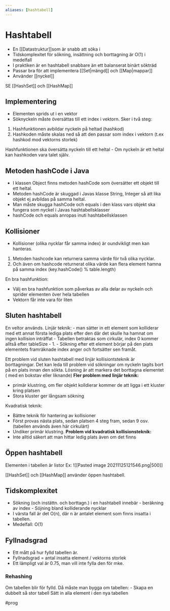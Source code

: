 ```yaml
---
aliases: [hashtabell]
---
```


# Hashtabell
- En [[Datastruktur]]som är snabb att söka i
- Tidskomplexitet för sökning, insättning och borttagning är O(1) i medelfall
- I praktiken är en hashtabell snabbare än ett balanserat binärt sökträd
- Passar bra för att implementera [[Set|mängd]] och [[Map|mappar]]
- Använder [[nyckel]]

SE [[HashSet]] och [[HashMap]]

## Implementering
- Elementen sprids ut i en vektor
- Söknyckeln måste översättas till ett index i vektorn. Sker i två steg:
1. Hashfunktionen avbildar nyckeln på heltad (hashkod)
2. Hashkoden måste skalas ned så att den passar som index i vektorn (t.ex hashkod mod vektorns storlek)

Hashfunktionen ska översätta nyckeln till ett heltal
		- Om nyckeln är ett heltal kan hashkoden vara talet själv.

## Metoden hashCode i Java
- I klassen Object finns metoden hashCode som översätter ett objekt till ett heltal. 
- Metoden hashCode är skuggad i Javas klasse String, Integer så att lika objekt ej avbildas på samma heltal.
- Man måste skugga hashCode och equals i den klass vars objekt ska fungera som nyckel i Javas hashtabellsklasser
- hashCode och equals anropas inuti hashtabellsklassen

## Kollisioner
- Kollisioner (olika nycklar får samma index) är oundvikligt men kan hanteras.
1. Metoden hashcode kan returnera samma värde för två olika nycklar.
2. Och även om hashcode returnerat olika värde kan flera element hamna på samma index (key.hashCode() % table.length)

En bra hashfunktion:
- Välj en bra hashfunktion som påverkas av alla delar av nyckeln och sprider elementen över hela tabellen
- Vektorn får inte vara för liten

## Sluten hashtabell
En veltor används.
Linjär teknik: 
		- man sätter in ett element som kolliderar med ett annat första lediga plats efter den där det skulle ha hamnat om ingen kollision inträffat
		- Tabellen betraktas som cirkulär, index 0 kommer alltså efter tableSize - 1.
		- Sökning efter ett element börjar på den plats elementets framräknade index anger och fortsätter sen framåt.
		
Ett problem vid sluten hashtabell med linjär kollisiontsteknik är borttagningar. Det kan leda till problem vid sökningar om nyckeln tagits bort på en plats innan den sökta. Lösning är att markera det borttagna elementet ( med en bokstav eller liknande)
**Fler problem med linjär teknik:**
- primär klustring, om fler objekt kolldierar kommer de att ligga i ett kluster kring platsen
- Stora kluster ger långsam sökning
		
Kvadratisk teknik:
- Bättre teknik för hantering av kollisioner
- Först provas nästa plats, sedan platsen 4 steg fram, sedan 9 osv.  (tabellen används även här cirkulärt)
- Undiker primär klustring.
**Problem vid kvadratisk kollisionsteknik:**
- Inte alltid säkert att man hittar ledig plats även om det finns

## Öppen hashtabell
Elementen i tabellen är listor
Ex:
![[Pasted image 20211125121546.png|500]]

[[HashSet]] och [[HashMap]] använder öppen hashtabell.

## Tidskomplexitet
- Sökning (och instättn. och borttagn.) i en hashtabell innebär
		-  beräkning av index
		-  Söjning bland kolliderande nycklar
- I värsta fall är det O(n), där n är antalet element som finns insatta i tabellen.
- Medelfall: O(1)

## Fyllnadsgrad
- Ett mått på hur fylld tabellen är.
- Fyllnadsgrad = antal insatta element / vektorns storlek
- Ett lämpligt val är 0.75, man vill inte fylla den för mke.

### Rehashing
Om tabellen blir för fylld.
Då måste man bygga om tabellen:
	- Skapa en dubbelt så stor tabell
	Sätt in alla element i den nya tabellen
	
	






#prog 